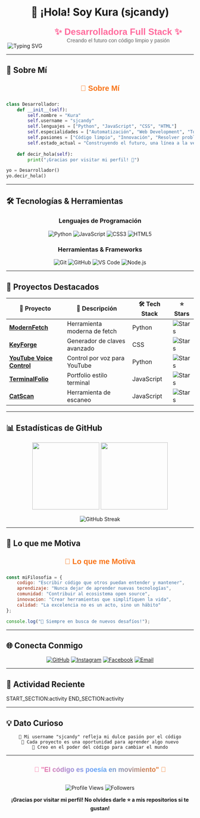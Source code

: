 <div align="center">

# 🍭 ¡Hola! Soy Kura (sjcandy) 

<img src="https://readme-typing-svg.herokuapp.com?font=Poppins&size=22&duration=3000&pause=1000&color=FF6B9D&center=true&vCenter=true&width=435&lines=Desarrollador+Full+Stack;Creador+de+Herramientas+%C3%9Atiles;Amante+del+C%C3%B3digo+Limpio;Siempre+Aprendiendo+%F0%9F%9A%80" alt="Typing SVG" />

<!-- Usando SVG con fuente Poppins para títulos principales -->
<svg width="400" height="60" xmlns="http://www.w3.org/2000/svg">
  <defs>
    <style>
      @import url('https://fonts.googleapis.com/css2?family=Poppins:wght@400;600;700&display=swap');
      .title { font-family: 'Poppins', sans-serif; font-weight: 600; font-size: 24px; fill: #FF6B9D; }
      .subtitle { font-family: 'Poppins', sans-serif; font-weight: 400; font-size: 14px; fill: #666; }
    </style>
  </defs>
  <text x="50%" y="25" text-anchor="middle" class="title">✨ Desarrolladora Full Stack ✨</text>
  <text x="50%" y="45" text-anchor="middle" class="subtitle">Creando el futuro con código limpio y pasión</text>
</svg>

</div>

---

## 🚀 Sobre Mí

<!-- Título con fuente Poppins usando SVG -->
<div align="center">
<svg width="300" height="40" xmlns="http://www.w3.org/2000/svg">
  <defs>
    <style>
      @import url('https://fonts.googleapis.com/css2?family=Poppins:wght@600&display=swap');
      .section-title { font-family: 'Poppins', sans-serif; font-weight: 600; font-size: 20px; fill: #58A6FF; }
    </style>
  </defs>
  <text x="50%" y="25" text-anchor="middle" class="section-title">🚀 Sobre Mí</text>
</svg>
</div>

```python
class Desarrollador:
    def __init__(self):
        self.nombre = "Kura"
        self.username = "sjcandy"
        self.lenguajes = ["Python", "JavaScript", "CSS", "HTML"]
        self.especialidades = ["Automatización", "Web Development", "Tools Creation"]
        self.pasiones = ["Código limpio", "Innovación", "Resolver problemas"]
        self.estado_actual = "Construyendo el futuro, una línea a la vez 💻"
    
    def decir_hola(self):
        print("¡Gracias por visitar mi perfil! 🎉")

yo = Desarrollador()
yo.decir_hola()
```

---

## 🛠️ Tecnologías & Herramientas

<div align="center">

### Lenguajes de Programación
![Python](https://img.shields.io/badge/Python-3776AB?style=for-the-badge&logo=python&logoColor=white)
![JavaScript](https://img.shields.io/badge/JavaScript-F7DF1E?style=for-the-badge&logo=javascript&logoColor=black)
![CSS3](https://img.shields.io/badge/CSS3-1572B6?style=for-the-badge&logo=css3&logoColor=white)
![HTML5](https://img.shields.io/badge/HTML5-E34F26?style=for-the-badge&logo=html5&logoColor=white)

### Herramientas & Frameworks
![Git](https://img.shields.io/badge/Git-F05032?style=for-the-badge&logo=git&logoColor=white)
![GitHub](https://img.shields.io/badge/GitHub-181717?style=for-the-badge&logo=github&logoColor=white)
![VS Code](https://img.shields.io/badge/VS_Code-007ACC?style=for-the-badge&logo=visual-studio-code&logoColor=white)
![Node.js](https://img.shields.io/badge/Node.js-339933?style=for-the-badge&logo=node.js&logoColor=white)

</div>

---

## 🌟 Proyectos Destacados

<div align="center">

| 🚀 Proyecto | 📝 Descripción | 🛠️ Tech Stack | ⭐ Stars |
|-------------|----------------|----------------|----------|
| **[ModernFetch](https://github.com/sjcandy/modernfetch)** | Herramienta moderna de fetch | Python | ![Stars](https://img.shields.io/github/stars/sjcandy/modernfetch?style=social) |
| **[KeyForge](https://github.com/sjcandy/KeyForge)** | Generador de claves avanzado | CSS | ![Stars](https://img.shields.io/github/stars/sjcandy/KeyForge?style=social) |
| **[YouTube Voice Control](https://github.com/sjcandy/youtube-voice-control)** | Control por voz para YouTube | Python | ![Stars](https://img.shields.io/github/stars/sjcandy/youtube-voice-control?style=social) |
| **[TerminalFolio](https://github.com/sjcandy/TerminalFolio)** | Portfolio estilo terminal | JavaScript | ![Stars](https://img.shields.io/github/stars/sjcandy/TerminalFolio?style=social) |
| **[CatScan](https://github.com/sjcandy/catScan)** | Herramienta de escaneo | JavaScript | ![Stars](https://img.shields.io/github/stars/sjcandy/catScan?style=social) |

</div>

---

## 📊 Estadísticas de GitHub

<div align="center">

<img height="180em" src="https://github-readme-stats.vercel.app/api?username=sjcandy&show_icons=true&theme=radical&include_all_commits=true&count_private=true"/>
<img height="180em" src="https://github-readme-stats.vercel.app/api/top-langs/?username=sjcandy&layout=compact&langs_count=8&theme=radical"/>

</div>

<div align="center">

![GitHub Streak](https://github-readme-streak-stats.herokuapp.com/?user=sjcandy&theme=radical)

</div>

---

## 🎯 Lo que me Motiva

<!-- Título con fuente Poppins -->
<div align="center">
<svg width="350" height="40" xmlns="http://www.w3.org/2000/svg">
  <defs>
    <style>
      @import url('https://fonts.googleapis.com/css2?family=Poppins:wght@600&display=swap');
      .section-title { font-family: 'Poppins', sans-serif; font-weight: 600; font-size: 20px; fill: #F97316; }
    </style>
  </defs>
  <text x="50%" y="25" text-anchor="middle" class="section-title">🎯 Lo que me Motiva</text>
</svg>
</div>

```javascript
const miFilosofia = {
    codigo: "Escribir código que otros puedan entender y mantener",
    aprendizaje: "Nunca dejar de aprender nuevas tecnologías",
    comunidad: "Contribuir al ecosistema open source",
    innovacion: "Crear herramientas que simplifiquen la vida",
    calidad: "La excelencia no es un acto, sino un hábito"
};

console.log("🚀 Siempre en busca de nuevos desafíos!");
```

---

## 🌐 Conecta Conmigo

<div align="center">

[![GitHub](https://img.shields.io/badge/GitHub-181717?style=for-the-badge&logo=github&logoColor=white)](https://github.com/sjcandy)
[![Instagram](https://img.shields.io/badge/Instagram-E4405F?style=for-the-badge&logo=instagram&logoColor=white)](https://www.instagram.com/sofialopez200122/)
[![Facebook](https://img.shields.io/badge/Facebook-1877F2?style=for-the-badge&logo=facebook&logoColor=white)](https://www.facebook.com/sofia.lopez.427794)
[![Email](https://img.shields.io/badge/Email-D14836?style=for-the-badge&logo=gmail&logoColor=white)](mailto:tu-email@ejemplo.com)

</div>

---

## 🎨 Actividad Reciente

START_SECTION:activity
END_SECTION:activity

---

## 💡 Dato Curioso

<div align="center">

```
🍭 Mi username "sjcandy" refleja mi dulce pasión por el código
🎯 Cada proyecto es una oportunidad para aprender algo nuevo
🚀 Creo en el poder del código para cambiar el mundo
```

</div>

---

<div align="center">

<!-- Título final con fuente Poppins y gradiente -->
<svg width="400" height="50" xmlns="http://www.w3.org/2000/svg">
  <defs>
    <style>
      @import url('https://fonts.googleapis.com/css2?family=Poppins:wght@700&display=swap');
      .final-title { font-family: 'Poppins', sans-serif; font-weight: 700; font-size: 18px; }
    </style>
    <linearGradient id="gradient" x1="0%" y1="0%" x2="100%" y2="0%">
      <stop offset="0%" style="stop-color:#FF6B9D;stop-opacity:1" />
      <stop offset="50%" style="stop-color:#58A6FF;stop-opacity:1" />
      <stop offset="100%" style="stop-color:#F97316;stop-opacity:1" />
    </linearGradient>
  </defs>
  <text x="50%" y="30" text-anchor="middle" class="final-title" fill="url(#gradient)">🌟 "El código es poesía en movimiento" 🌟</text>
</svg>

![Profile Views](https://komarev.com/ghpvc/?username=sjcandy&color=brightgreen&style=flat-square)
![Followers](https://img.shields.io/github/followers/sjcandy?style=social)

**¡Gracias por visitar mi perfil! No olvides darle ⭐ a mis repositorios si te gustan!**

</div>
